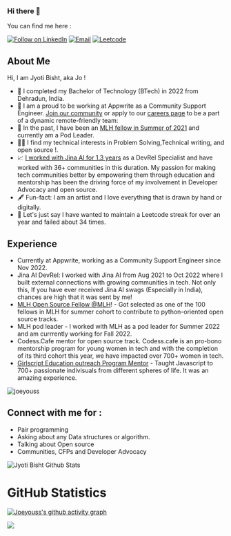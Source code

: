 ### Hi there 👋

<!--
**joeyouss/joeyouss** is a ✨ _special_ ✨ repository because its `README.md` (this file) appears on your GitHub profile.
-->
You can find me here :
<p align="left">
  <a href="https://www.linkedin.com/in/jyoti-bisht-9299181b1/"><img title="Follow on LinkedIn" src="https://img.shields.io/badge/LinkedIn-0077B5?style=for-the-badge&logo=linkedin&logoColor=white"/></a>
  <a href="mailto:jyotibisht6114@gmail.com"><img title="Email" src="https://img.shields.io/badge/Gmail-D14836?style=for-the-badge&logo=gmail&logoColor=white"/></a>
  <a href="https://leetcode.com/joeyouss/"><img title="Leetcode" src="https://img.shields.io/badge/Leetcode-Leetcode-purple"/></a>  
  
  

## About Me
Hi, I am Jyoti Bisht, aka Jo !
- 🔭 I completed my Bachelor of Technology (BTech) in 2022 from Dehradun, India.
- 📍 I am a proud to be working at Appwrite as a Community Support Engineer. [Join our community](https://appwrite.io/community) or apply to our [careers page](https://appwrite.io/company/careers) to be a part of a dynamic remote-friendly team: 
- 🌱 In the past, I have been an [MLH fellow in Summer of 2021](https://www.linkedin.com/posts/jyoti-bisht-9299181b1_thankyou-developer-opensource-activity-6838176716964417536-72an?utm_source=share&utm_medium=member_desktop) and currently am a Pod Leader.
- 👩‍💻 I find my technical interests in Problem Solving,Technical writing, and open source !. 
- 📈 [I worked with Jina AI for 1.3 years](https://www.linkedin.com/feed/update/urn:li:activity:6935121760623173633/) as a DevRel Specialist and have worked with 36+ communities in this duration. My passion for making tech communities better by empowering them through education and mentorship has been the driving force of my involvement in Developer Advocacy and open source.
- 🖋️ Fun-fact: I am an artist and I love everything that is drawn by hand or digitally.
- 🫥 Let's just say I have wanted to maintain a Leetcode streak for over an year and failed about 34 times. 
  
## Experience 
  
 - Currently at Appwrite, working as a Community Support Engineer since Nov 2022.
 - Jina AI DevRel: I worked with Jina AI from Aug 2021 to Oct 2022 where I built external connections with growing communities in tech. Not only this, If you have ever received Jina AI swags (Especially in India), chances are high that it was sent by me! 
 - [MLH Open Source Fellow @MLH](https://fellowship.mlh.io/)! - Got selected as one of the 100 fellows in MLH for summer cohort to contribute to python-oriented open source tracks.
 - MLH pod leader - I worked with MLH as a pod leader for Summer 2022 and am currrently working for Fall 2022.
 -  Codess.Cafe mentor for open source track. Codess.cafe is an pro-bono mentorship program for young women in tech and with the completion of its third cohort this year, we have impacted over 700+ women in tech. 
 - [Girlscript Education outreach Program Mentor](https://www.linkedin.com/posts/jyoti-bisht-9299181b1_thankyou-people-mentoring-activity-6768905121893093376-WAwz) - Taught Javascript to 700+ passionate indivisuals from different spheres of life. It was an amazing experience. 
 
<p align="left"> 
<img src="https://komarev.com/ghpvc/?username=USERNAME&label=Views&color=blue&style=plastic" alt="joeyouss" />
 </p>

## Connect with me for :
  - Pair programming
  - Asking about any Data structures or algorithm.
  - Talking about Open source
  - Communities, CFPs and Developer Advocacy


![Jyoti Bisht Github Stats](https://github-readme-stats.anuraghazra1.vercel.app/api?username=joeyouss&show_icons=true&include_all_commits=true&theme=radical)

<h1 align="left">GitHub Statistics</h1>

[![Joeyouss's github activity graph](https://activity-graph.herokuapp.com/graph?username=joeyouss&theme=github)](https://github.com/ashutosh00710/github-readme-activity-graph)

<a href="https://github.com/joeyouss">
  <img align="center" src="https://github-readme-stats.vercel.app/api/top-langs/?username=joeyouss&theme=tokyonight&layout=compact&" />
</a>

